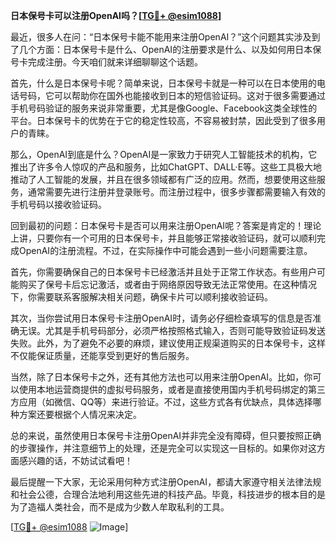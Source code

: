 **日本保号卡可以注册OpenAI吗？[[TG💪+ @esim1088](https://t.me/s/esim1088)]**

最近，很多人在问：“日本保号卡能不能用来注册OpenAI？”这个问题其实涉及到了几个方面：日本保号卡是什么、OpenAI的注册要求是什么、以及如何用日本保号卡完成注册。今天咱们就来详细聊聊这个话题。

首先，什么是日本保号卡呢？简单来说，日本保号卡就是一种可以在日本使用的电话号码，它可以帮助你在国外也能接收到日本的短信验证码。这对于很多需要通过手机号码验证的服务来说非常重要，尤其是像Google、Facebook这类全球性的平台。日本保号卡的优势在于它的稳定性较高，不容易被封禁，因此受到了很多用户的青睐。

那么，OpenAI到底是什么？OpenAI是一家致力于研究人工智能技术的机构，它推出了许多令人惊叹的产品和服务，比如ChatGPT、DALL·E等。这些工具极大地推动了人工智能的发展，并且在很多领域都有广泛的应用。然而，想要使用这些服务，通常需要先进行注册并登录账号。而注册过程中，很多步骤都需要输入有效的手机号码以接收验证码。

回到最初的问题：日本保号卡是否可以用来注册OpenAI呢？答案是肯定的！理论上讲，只要你有一个可用的日本保号卡，并且能够正常接收验证码，就可以顺利完成OpenAI的注册流程。不过，在实际操作中可能会遇到一些小问题需要注意。

首先，你需要确保自己的日本保号卡已经激活并且处于正常工作状态。有些用户可能购买了保号卡后忘记激活，或者由于网络原因导致无法正常使用。在这种情况下，你需要联系客服解决相关问题，确保卡片可以顺利接收验证码。

其次，当你尝试用日本保号卡注册OpenAI时，请务必仔细检查填写的信息是否准确无误。尤其是手机号码部分，必须严格按照格式输入，否则可能导致验证码发送失败。此外，为了避免不必要的麻烦，建议使用正规渠道购买的日本保号卡，这样不仅能保证质量，还能享受到更好的售后服务。

当然，除了日本保号卡之外，还有其他方法也可以用来注册OpenAI。比如，你可以使用本地运营商提供的虚拟号码服务，或者是直接使用国内手机号码绑定的第三方应用（如微信、QQ等）来进行验证。不过，这些方式各有优缺点，具体选择哪种方案还要根据个人情况来决定。

总的来说，虽然使用日本保号卡注册OpenAI并非完全没有障碍，但只要按照正确的步骤操作，并注意细节上的处理，还是完全可以实现这一目标的。如果你对这方面感兴趣的话，不妨试试看吧！

最后提醒一下大家，无论采用何种方式注册OpenAI，都请大家遵守相关法律法规和社会公德，合理合法地利用这些先进的科技产品。毕竟，科技进步的根本目的是为了造福人类社会，而不是成为少数人牟取私利的工具。

[[TG💪+ @esim1088](https://t.me/s/esim1088) ![Image](https://i.postimg.cc/4NQfJmqS/Snipaste-2025-05-13-00-14-12.png)]